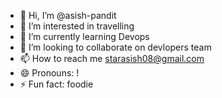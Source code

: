 - 👋 Hi, I’m @asish-pandit
- 👀 I’m interested in travelling
- 🌱 I’m currently learning Devops
- 💞️ I’m looking to collaborate on devlopers team
- 📫 How to reach me starasish08@gmail.com
- 😄 Pronouns: !
- ⚡ Fun fact: foodie

<!---
asish-pandit/asish-pandit is a ✨ special ✨ repository because its `README.md` (this file) appears on your GitHub profile.
You can click the Preview link to take a look at your changes.
--->
